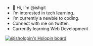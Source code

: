 - 👋 Hi, I’m @ishgit
- I’m interested in tech learning.
- I’m currently a newbie to coding.
- Connect with me on twitter.
- Currently learning Web Development

<!---
ishgit/ishgit is a ✨ special ✨ repository because its `README.md` (this file) appears on your GitHub profile.
You can click the Preview link to take a look at your changes.
--->
[![@isholopin's Holopin board](https://holopin.io/api/user/board?user=isholopin)](https://holopin.io/@isholopin)
